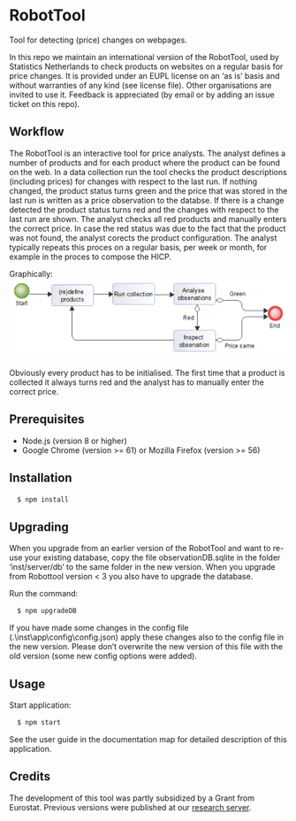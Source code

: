 # RobotTool
Tool for detecting (price) changes on webpages.

In this repo we maintain an international version of the RobotTool, used by Statistics Netherlands
to check products on websites on a regular basis for price changes.
It is provided under an EUPL license on an ‘as is’ basis and without warranties of any kind (see license file).
Other organisations are invited to use it.
Feedback is appreciated (by email or by adding an issue ticket on this repo).

## Workflow
The RobotTool is an interactive tool for price analysts.
The analyst defines a number of products and for each product where the product can be found on the web.
In a data collection run the tool checks the product descriptions (including prices) for changes with respect to the last run.
If nothing changed, the product status turns green and the price that was stored in the last run is written as a price observation to the databse.
If there is a change detected the product status turns red and the changes with respect to the last run are shown.
The analyst checks all red products and manually enters the correct price.
In case the red status was due to the fact that the product was not found, the analyst corects the product configuration.
The analyst typically repeats this proces on a regular basis, per week or month, for example in the proces to compose the HICP.

Graphically:
![Workflow](workflow.png)

Obviously every product has to be initialised.
The first time that a product is collected it always turns red and the analyst has to manually enter the correct price.

## Prerequisites
- Node.js (version 8 or higher)
- Google Chrome (version >= 61) or Mozilla Firefox (version >= 56)

## Installation

```bash
  $ npm install
```

## Upgrading

When you upgrade from an earlier version of the RobotTool and want to re-use your existing database, copy the file observationDB.sqlite in the folder ‘inst/server/db’ to the same folder in the new version.
When you upgrade from Robottool version < 3 you also have to upgrade the database.

Run the command:
```bash
  $ npm upgradeDB
```

If you have made some changes in the config file (.\inst\app\config\config.json) apply these changes also to the config file in the new version. Please don’t overwrite the new version of this file with the old version (some new config options were added).

## Usage

Start application:
```bash
  $ npm start
```

See the user guide in the documentation map for detailed description of this application.

## Credits
The development of this tool was partly subsidized by a Grant from Eurostat. Previous versions were published at our
[research server](http://research.cbs.nl/Projects/RobotTool).
